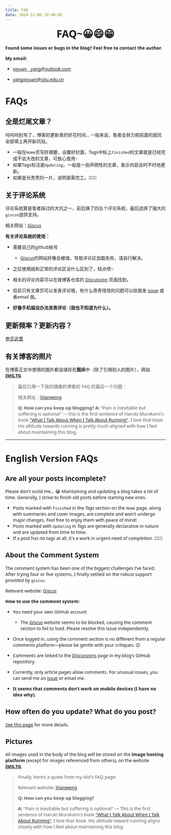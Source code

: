 ```yaml
---
title: FAQ
date: 2024-12-06 19:48:05
---
```


<style>
  html, body, .markdown-body {
    font-family: Georgia, sans, serif;
  }
</style>

<div class="markdown-body">
<center><p><font size=6><b>FAQ~&#128512&#128516&#128513</b></p></font></p></center>

**Found some issues or bugs in the blog? Feel free to contact the author.**

**My email:**

- [xiyuan__yang@outlook.com](mailto:xiyuan__yang@outlook.com)

- [yangxiyuan@sjtu.edu.cn](mailto:yangxiyuan@sjtu.edu.cn)

# FAQs

## 全是烂尾文章？

呜呜呜别骂了... 博客的更新真的好花时间... 一般来说，笔者会努力把前面的就坑全部填上再开新坑哒。

- 一般在`Home`页写好摘要，设置好封面，Tags中标上`Finished`的文章就是已经完成不会大改的文章，可放心食用~
- 如果Tags标注是`Updating`，一般是一些声明性的文章，表示内容会时不时地更新。
- 如果是光秃秃的一片，说明亟需完工。🤡🤡🤡

## 关于评论系统

评论系统算是笔者踩过的大坑之一，前后换了四五个评论系统，最后选择了强大的`giscus`提供支持。

相关网站：[Giscus](https://giscus.app/zh-CN)

**有关评论系统的使用：**

- 需要自己的github账号
  - [Giscus](https://giscus.app/zh-CN)的网站好像会被墙，导致评论区加载失败，请自行解决。

- 之后使用就和正常的评论区没什么区别了，轻点喷~
- 相关的评论内容可以在我博客仓库的 [Discussion](https://github.com/xiyuanyang-code/xiyuanyang-code.github.io/discussions) 页面找到。
- 目前只有文章页可以发表评论哦，有什么奇奇怪怪的问题可以给我发 [issue](https://github.com/xiyuanyang-code/xiyuanyang-code.github.io/issues) 或者email 我。
- **好像手机端没办法发表评论（我也不知道为什么）。**

## 更新频率？更新内容？

[参见这里](https://xiyuanyang-code.github.io/above/)

## 有关博客的照片

在博客正文中使用的图片都会储存在**图床**中（除了引用别人的图片），网站 **[IMG.TG](https://img.tg/yangxiyuan/albums)**


> 最后引用一下我的偶像的博客的 FAQ 的最后一个问题：
>
> 相关网址：[lilianweng](https://lilianweng.github.io/faq/)
>
> **Q: How can you keep up blogging?**
> **A:** "Pain is inevitable but suffering is optional" --- this is the first sentence of Haruki Murakami's book ["What I Talk About When I Talk About Running"](https://www.goodreads.com/book/show/2195464.What_I_Talk_About_When_I_Talk_About_Running). I love that book. His altitude towards running is pretty much aligned with how I feel about maintaining this blog.

</div>







---

# English Version FAQs

## Are all your posts incomplete?

Please don't scold me… 😭 Maintaining and updating a blog takes a lot of time. Generally, I strive to finish old posts before starting new ones.

- Posts marked with `Finished` in the *Tags* section on the `Home` page, along with summaries and cover images, are complete and won't undergo major changes. Feel free to enjoy them with peace of mind!
- Posts marked with `Updating` in *Tags* are generally declarative in nature and are updated from time to time.
- If a post has no tags at all, it's a work in urgent need of completion. 🤡🤡🤡

## About the Comment System

The comment system has been one of the biggest challenges I’ve faced. After trying four or five systems, I finally settled on the robust support provided by `giscus`.

Relevant website: [Giscus](https://giscus.app/zh-CN)

**How to use the comment system:**

- You need your own GitHub account 
  - The [Giscus](https://giscus.app/) website seems to be blocked, causing the comment section to fail to load. Please resolve this issue independently.

- Once logged in, using the comment section is no different from a regular comments platform—please be gentle with your critiques. 😉
- Comments are linked to the [Discussions](https://github.com/xiyuanyang-code/xiyuanyang-code.github.io/discussions) page in my blog's GitHub repository.
- Currently, only article pages allow comments. For unusual issues, you can send me an [issue](https://github.com/xiyuanyang-code/xiyuanyang-code.github.io/issues) or email me.
- **It seems that comments don’t work on mobile devices (I have no idea why).**

## How often do you update? What do you post?

[See this page](https://xiyuanyang-code.github.io/above/) for more details.

## Pictures

All images used in the body of the blog will be stored on the **image hosting platform** (except for images referenced from others), on the website **[IMG.TG](https://img.tg/yangxiyuan/albums)**.





> Finally, here's a quote from my idol's FAQ page:
>
> Relevant website: [lilianweng](https://lilianweng.github.io/faq/)
>
> **Q: How can you keep up blogging?**
>
> **A:** "Pain is inevitable but suffering is optional" — This is the first sentence of Haruki Murakami's book ["What I Talk About When I Talk About Running"](https://www.goodreads.com/book/show/2195464.What_I_Talk_About_When_I_Talk_About_Running). I love that book. His attitude toward running aligns closely with how I feel about maintaining this blog.
